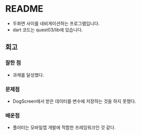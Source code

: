 # README

- 두화면 사이를 네비게이션하는 프로그램입니다.
- dart 코드는 quest03/lib에 있습니다.
## 

## 회고
### 잘한 점
- 과제를 달성했다.

### 문제점
- DogScreen에서 받은 데이터를 변수에 저장하는 것을 하지 못했다.

### 배운점
- 플러터는 모바일앱 개발에 적합한 프레임워크인 것 같다.
